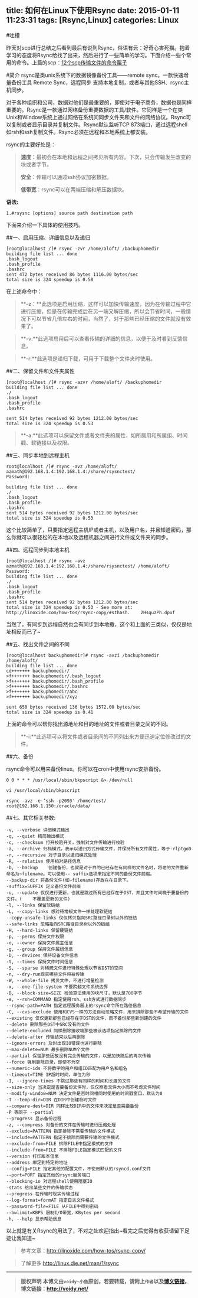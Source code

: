title: 如何在Linux下使用Rsync
date: 2015-01-11 11:23:31
tags: [Rsync,Linux]
categories: Linux
---

#吐槽

昨天对scp进行总结之后看到最后有说到Rsync，俗语有云：好奇心害死猫。抱着学习的态度将Rsync给找了出来，然后进行了一些简单的学习。下面介绍一些个常用的命令。上篇的scp：[12个scp传输文件的命令栗子](http://voidy.gitcafe.com/2015/01/10/12%E4%B8%AAscp%E4%BC%A0%E8%BE%93%E6%96%87%E4%BB%B6%E7%9A%84%E5%91%BD%E4%BB%A4%E6%A0%97%E5%AD%90/)

#简介
rsync是类unix系统下的数据镜像备份工具——remote sync。一款快速增量备份工具 Remote Sync，远程同步 支持本地复制，或者与其他SSH、rsync主机同步。

对于各种组织和公司，数据对他们是最重要的，即使对于电子商务，数据也是同样重要的。Rsync是一款通过网络备份重要数据的工具/软件。它同样是一个在类Unix和Window系统上通过网络在系统间同步文件夹和文件的网络协议。Rsync可以复制或者显示目录并复制文件。Rsync默认监听TCP 873端口，通过远程shell如rsh和ssh复制文件。Rsync必须在远程和本地系统上都安装。

rsync的主要好处是：
> **速度**：最初会在本地和远程之间拷贝所有内容。下次，只会传输发生改变的块或者字节。
> 
> **安全**：传输可以通过ssh协议加密数据。
> 
> **低带宽**：rsync可以在两端压缩和解压数据块。

**语法:**

	1.#rsysnc [options] source path destination path

下面来介绍一下具体的使用技巧。

##一、启用压缩、详细信息以及递归

	[root@localhost /]# rsync -zvr /home/aloft/ /backuphomedir
	building file list ... done
	.bash_logout
	.bash_profile
	.bashrc
	sent 472 bytes received 86 bytes 1116.00 bytes/sec
	total size is 324 speedup is 0.58

在上述命令中：
> **-z：**此选项是启用压缩，这样可以加快传输速度，因为在传输过程中它进行压缩，但是在传输完成后在另一端又解压缩，所以会节省时间，一般情况下可以节省几倍左右的时间，当然了，对于那些已经压缩的文件就没有效果了。

> **-v:**此选项启用后可以查看传输的详细的信息，以便于及时看到反馈信息。

> **-r:**此选项是递归下载，可用于下载整个文件夹时使用。

##二、保留文件和文件夹属性

	
	[root@localhost /]# rsync -azvr /home/aloft/ /backuphomedir
	building file list ... done
	./
	.bash_logout
	.bash_profile
	.bashrc
	 
	sent 514 bytes received 92 bytes 1212.00 bytes/sec
	total size is 324 speedup is 0.53

> **-a:**此选项可以保留文件或者文件夹的属性，如所属用和所属组、时间戳、软链接以及权限。

##三、同步本地到远程主机

	root@localhost /]# rsync -avz /home/aloft/ azmath@192.168.1.4:192.168.1.4:/share/rsysnctest/
	Password:
	 
	building file list ... done
	./
	.bash_logout
	.bash_profile
	.bashrc
	sent 514 bytes received 92 bytes 1212.00 bytes/sec
	total size is 324 speedup is 0.53

这个比较简单了，只要指定远程主机IP或者主机，以及用户名，并且知道密码，那么你就可以很轻松的在本地以及远程机器之间进行文件或文件夹的同步。

##四、远程同步到本地主机

	[root@localhost /]# rsync -avz azmath@192.168.1.4:192.168.1.4:/share/rsysnctest/ /home/aloft/
	Password:
	building file list ... done
	./
	.bash_logout
	.bash_profile
	.bashrc
	sent 514 bytes received 92 bytes 1212.00 bytes/sec
	total size is 324 speedup is 0.53 - See more at: http://linoxide.com/how-tos/rsync-copy/#sthash.	2HsquzPh.dpuf
	
 当然了，有同步到远程自然也会有同步到本地撒，这个和上面的三类似，仅仅是地址相反而已了~

##五、找出文件之间的不同

	[root@localhost backuphomedir]# rsync -avzi /backuphomedir /home/aloft/
	building file list ... done
	cd+++++++ backuphomedir/
	>f+++++++ backuphomedir/.bash_logout
	>f+++++++ backuphomedir/.bash_profile
	>f+++++++ backuphomedir/.bashrc
	>f+++++++ backuphomedir/abc
	>f+++++++ backuphomedir/xyz
	
	sent 650 bytes received 136 bytes 1572.00 bytes/sec
	total size is 324 speedup is 0.41

上面的命令可以帮你找出源地址和目的地址的文件或者目录之间的不同。
> **-i:**此选项可以将文件或者目录间的不同列出来方便迅速定位修改过的文件。

##六、备份

rsync命令可以用来备份linux。你可以在cron中使用rsync安排备份。

	0 0 * * * /usr/local/sbin/bkpscript &> /dev/null

	vi /usr/local/sbin/bkpscript

	rsync -avz -e ‘ssh -p2093′ /home/test/ root@192.168.1.150:/oracle/data/

##七、其它相关参数:

	-v, --verbose 详细模式输出
	-q, --quiet 精简输出模式
	-c, --checksum 打开校验开关，强制对文件传输进行校验
	-a, --archive 归档模式，表示以递归方式传输文件，并保持所有文件属性，等于-rlptgoD
	-r, --recursive 对子目录以递归模式处理
	-R, --relative 使用相对路径信息
	-b, --backup 	创建备份，也就是对于目的已经存在有同样的文件名时，将老的文件重新命名为~filename。可以使用--	suffix选项来指定不同的备份文件前缀。
	--backup-dir 将备份文件(如~filename)存放在在目录下。
	-suffix=SUFFIX 定义备份文件前缀
	-u, --update 仅仅进行更新，也就是跳过所有已经存在于DST，并且文件时间晚于要备份的文件。(	不覆盖更新的文件)
	-l, --links 保留软链结
	-L, --copy-links 想对待常规文件一样处理软链结
	--copy-unsafe-links 仅仅拷贝指向SRC路径目录树以外的链结
	--safe-links 忽略指向SRC路径目录树以外的链结
	-H, --hard-links 保留硬链结
	-p, --perms 保持文件权限
	-o, --owner 保持文件属主信息
	-g, --group 保持文件属组信息
	-D, --devices 保持设备文件信息
	-t, --times 保持文件时间信息
	-S, --sparse 对稀疏文件进行特殊处理以节省DST的空间
	-n, --dry-run现实哪些文件将被传输
	-W, --whole-file 拷贝文件，不进行增量检测
	-x, --one-file-system 不要跨越文件系统边界
	-B, --block-size=SIZE 检验算法使用的块尺寸，默认是700字节
	-e, --rsh=COMMAND 指定使用rsh、ssh方式进行数据同步
	--rsync-path=PATH 指定远程服务器上的rsync命令所在路径信息
	-C, --cvs-exclude 使用和CVS一样的方法自动忽略文件，用来排除那些不希望传输的文件
	--existing 仅仅更新那些已经存在于DST的文件，而不备份那些新创建的文件
	--delete 删除那些DST中SRC没有的文件
	--delete-excluded 同样删除接收端那些被该选项指定排除的文件
	--delete-after 传输结束以后再删除
	--ignore-errors 及时出现IO错误也进行删除
	--max-delete=NUM 最多删除NUM个文件
	--partial 保留那些因故没有完全传输的文件，以是加快随后的再次传输
	--force 强制删除目录，即使不为空
	--numeric-ids 不将数字的用户和组ID匹配为用户名和组名
	--timeout=TIME IP超时时间，单位为秒
	-I, --ignore-times 不跳过那些有同样的时间和长度的文件
	--size-only 当决定是否要备份文件时，仅仅察看文件大小而不考虑文件时间
	--modify-window=NUM 决定文件是否时间相同时使用的时间戳窗口，默认为0
	-T --temp-dir=DIR 在DIR中创建临时文件
	--compare-dest=DIR 同样比较DIR中的文件来决定是否需要备份
	-P 等同于 --partial
	--progress 显示备份过程
	-z, --compress 对备份的文件在传输时进行压缩处理
	--exclude=PATTERN 指定排除不需要传输的文件模式
	--include=PATTERN 指定不排除而需要传输的文件模式
	--exclude-from=FILE 排除FILE中指定模式的文件
	--include-from=FILE 不排除FILE指定模式匹配的文件
	--version 打印版本信息
	--address 绑定到特定的地址
	--config=FILE 指定其他的配置文件，不使用默认的rsyncd.conf文件
	--port=PORT 指定其他的rsync服务端口
	--blocking-io 对远程shell使用阻塞IO
	-stats 给出某些文件的传输状态
	--progress 在传输时现实传输过程
	--log-format=formAT 指定日志文件格式
	--password-file=FILE 从FILE中得到密码
	--bwlimit=KBPS 限制I/O带宽，KBytes per second
	-h, --help 显示帮助信息

以上就是有关Rsync的用法了，不对之处欢迎指出~看完之后觉得有收获请留下足迹让我知道~


>参考文章：<http://linoxide.com/how-tos/rsync-copy/>

>了解更多:<http://linux.die.net/man/1/rsync>


---
> **版权声明**
> **本博文由`voidy-小鱼`原创，若要转载，请附上`作者`以及[博文链接](http://voidy.net)。**
> **博文链接：<http://voidy.net/>**